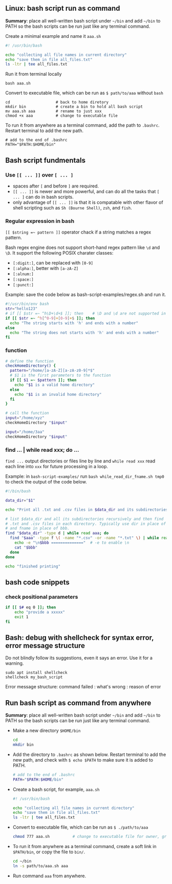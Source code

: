 ## Linux: bash script run as command

**Summary**: place all well-written bash script under `~/bin` and add `~/bin` to PATH so the bash scripts can be run just like any terminal command.

Create a minimal example and name it `aaa.sh`

```bash
#! /usr/bin/bash

echo "collecting all file names in current directory"
echo "save them in file all_files.txt"
ls -ltr | tee all_files.txt
```

Run it from terminal locally

```shell
bash aaa.sh
```

Convert to executable file, which can be run as `$ path/to/aaa` without `bash`

```shell
cd                    # back to home diretory
mkdir bin             # create a bin to hold all bash script
mv aaa.sh aaa         # rename to just xxx
chmod +x aaa          # change to executable file
```

To run it from anywhere as a terminal command, add the path to `.bashrc`. Restart terminal to add the new path.

```text
# add to the end of .bashrc
PATH="$PATH:$HOME/bin"
```



## Bash script fundmentals

### Use `[[ ... ]]` over `[ ... ]`
- spaces after `[` and before `]` are required.
- `[[ ... ]]` is newer and more powerful, and can do all the tasks that `[ ... ]` can do in bash scripts.
- only advantage of `[[ ... ]]` is that it is compatable with other flavor of shell scripting such as `Sh (Bourne Shell)`, `zsh`, and `fish`.


### Regular expression in bash
`[[ $string =~ pattern ]]` operator chack if a string matches a regex pattern.

Bash regex engine does not support short-hand regex pattern like `\d` and `\D`. It support the following POSIX charater classes:
- `[:digit:]`, can be replaced with `[0-9]`
- `[:alpha:]`, better with `[a-zA-Z]`
- `[:alnum:]`
- `[:space:]`
- `[:punct:]`

Example: save the code below as bash-script-examples/regex.sh and run it.
```bash
#!/usr/bin/env bash
str="hello123"
# if [[ $str =~ ^h\D+\d+$ ]]; then    # \D and \d are not supported in bash
if [[ $str =~ ^h[^0-9]+[0-9]+$ ]]; then
  echo "The string starts with 'h' and ends with a number"
else
  echo "The string does not starts with 'h' and ends with a number"
fi
```


### function

```bash
# define the function
checkHomeDirectory() {
  pattern="/home/[a-zA-Z][a-zA-z0-9]*$"
  # $1 is the first parameters to the function
  if [[ $1 =~ $pattern ]]; then
    echo "$1 is a valid home directory"
  else
    echo "$1 is an invalid home directory"
  fi
}

# call the function
input="/home/xyz"
checkHomeDirectory "$input"

input="/home/3aa"
checkHomeDirectory "$input"
```


### find ... | while read xxx; do ...
`find ...` output directories or files line by line and `while read xxx` read each line into `xxx` for future processing in a loop.

Example: in `bash-script-examples/` run `bash while_read_dir_fname.sh tmp0` to check the output of the code below.
```bash
#!/bin/bash

data_dir="$1"

echo "Print all .txt and .csv files in $data_dir and its subdirectories"

# list $data_dir and all its subdirectories recursively and then find
# .txt and .csv files in each directory. Typically use dir in place of aaa
# and fname in place of bbb.
find "$data_dir" -type d | while read aaa; do
  find "$aaa" -type f \( -name "*.csv" -or -name "*.txt" \) | while read bbb; do
    echo -e "\n$bbb =============="  # -e to enable \n
    cat "$bbb"
  done
done

echo "finished printing"
```


## bash code snippets

### check positional parameters

```sh
if [[ $# eq 0 ]]; then
    echo "provide a xxxxx"
    exit 1
fi
```



## Bash: debug with shellcheck for syntax error, error message structure

Do not blindly follow its suggestions, even it says an error. Use it for a warning.

```shell
sudo apt install shellcheck
shellcheck my_bash_script
```

Error message structure: command failed : what's wrong : reason of error


## Run bash script as command from anywhere

**Summary**: place all well-written bash script under `~/bin` and add `~/bin` to PATH so the bash scripts can be run just like any terminal command.

- Make a new directory `$HOME/bin`

    ```sh
    cd
    mkdir bin
    ```

- Add the directory to `.bashrc` as shown below. Restart terminal to add the new path, and check with `$ echo $PATH` to make sure it is added to PATH.

    ```sh
    # add to the end of .bashrc
    PATH="$PATH:$HOME/bin"
    ```

- Create a bash script, for example, `aaa.sh`

    ```bash
    #! /usr/bin/bash
    
    echo "collecting all file names in current directory"
    echo "save them in file all_files.txt"
    ls -ltr | tee all_files.txt
    ```

- Convert to executable file, which can be run as `$ ./path/to/aaa`

    ```sh
    chmod 777 aaa.sh          # change to executable file for owner, group, and other
    ```

- To run it from anywhere as a terminal command, create a soft link in `$PATH/bin`, or copy the file to `bin/`.

    ```sh
    cd ~/bin
    ln -s path/to/aaa.sh aaa
    ```

- Run command `aaa` from anywhere.

